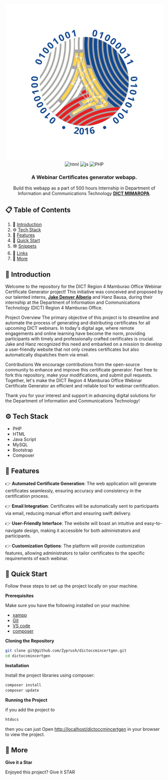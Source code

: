 <div align="center">
  <br />
    <a href="#" target="_blank">
      <img src="/assets/img/logo.png" alt="Project Banner">
    </a>
  <br />

  <div>
    <img src="https://img.shields.io/badge/-HTML-black?style=for-the-badge&logoColor=white&logo=html5&color=e34c26" alt="html" />
    <img src="https://img.shields.io/badge/-Java%20Script-black?style=for-the-badge&logoColor=black&logo=JAVASCRIPT&color=f0db4f" alt="js" />
    <img src="https://img.shields.io/badge/-PHP-black?style=for-the-badge&logoColor=white&logo=php&color=777BB3" alt="PHP" />
  </div>

  <h3 align="center">A Webinar Certificates generator webapp.</h3>

   <div align="center">
     Build this webapp as a part of 500 hours Internship in Department of Information and Communications Technology <a href="https://dictregion4.com" target="_blank"><b>DICT MIMAROPA</b></a>. 
    </div>
</div>

## 📋 <a name="table">Table of Contents</a>

1. 🤖 [Introduction](#introduction)
2. ⚙️ [Tech Stack](#tech-stack)
3. 🔋 [Features](#features)
4. 🤸 [Quick Start](#quick-start)
5. 🕸️ [Snippets](#snippets)
6. 🔗 [Links](#links)
7. 🚀 [More](#more)

## <a name="introduction">🤖 Introduction</a>

Welcome to the repository for the DICT Region 4 Mamburao Office Webinar Certificate Generator project! This initiative was conceived and proposed by our talented interns, <a href="https://jakedenver.com" target="_blank"><b>Jake Denver Alberio</b></a> and Hanz Bausa, during their internship at the Department of Information and Communications Technology (DICT) Region 4 Mamburao Office.

Project Overview
The primary objective of this project is to streamline and automate the process of generating and distributing certificates for all upcoming DICT webinars. In today's digital age, where remote engagements and online learning have become the norm, providing participants with timely and professionally crafted certificates is crucial. Jake and Hanz recognized this need and embarked on a mission to develop a user-friendly website that not only creates certificates but also automatically dispatches them via email.

Contributions
We encourage contributions from the open-source community to enhance and improve this certificate generator. Feel free to fork this repository, make your modifications, and submit pull requests. Together, let's make the DICT Region 4 Mamburao Office Webinar Certificate Generator an efficient and reliable tool for webinar certification.

Thank you for your interest and support in advancing digital solutions for the Department of Information and Communications Technology!

## <a name="tech-stack">⚙️ Tech Stack</a>

- PHP
- HTML
- Java Script
- MySQL
- Bootstrap
- Composer

## <a name="features">🔋 Features</a>

👉 **Automated Certificate Generation**: The web application will generate certificates seamlessly, ensuring accuracy and consistency in the certification process.

👉 **Email Integration**: Certificates will be automatically sent to participants via email, reducing manual effort and ensuring swift delivery.

👉 **User-Friendly Interface**: The website will boast an intuitive and easy-to-navigate design, making it accessible for both administrators and participants.

👉 **Customization Options**: The platform will provide customization features, allowing administrators to tailor certificates to the specific requirements of each webinar.

## <a name="quick-start">🤸 Quick Start</a>

Follow these steps to set up the project locally on your machine.

**Prerequisites**

Make sure you have the following installed on your machine:

- [xampp](https://www.apachefriends.org/)
- [Git](https://git-scm.com/)
- [VS code](https://code.visualstudio.com/download)
- [composer](https://getcomposer.org/)

**Cloning the Repository**

```bash
git clone git@github.com/Zyprush/dictoccmincertgen.git
cd dictoccmincertgen
```

**Installation**

Install the project libraries using composer:

```bash
composer install
composer update
```

**Running the Project**

if you add the project to 
```bash
htdocs
```
then you can just Open [http://localhost/dictoccmincertgen](http://localhost/dictoccmincertgen) 
in your browser to view the project.

## <a name="more">🚀 More</a>

**Give it a Star**

Enjoyed this project? Give it STAR

#
